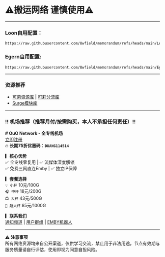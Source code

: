 # ⚠️搬运网络 谨慎使用⚠️

---

### Loon自用配置：
```
https://raw.githubusercontent.com/8wfield/memorandum/refs/heads/main/Loon/Loon.conf
```

### Egern自用配置:
```
https://raw.githubusercontent.com/8wfield/memorandum/refs/heads/main/Egern/Egern.yaml
```

---

### 资源推荐
* [可莉资源库](https://github.com/luestr/ProxyResource) | [可莉分流库](https://github.com/luestr/ShuntRules)
* [Surge模块库](https://surge.qingr.moe)

---
### ‼️ 机场推荐（推荐月付/按需购买，本人不承担任何责任）‼️
**# OuO Network - 全专线机场**  
[立即注册](https://login.ouonetwork.com/register?aff=g5BFenej)  
🔥 **长期75折优惠码：`DUANG114514`**  

**▎核心优势**  
✅ 全专线零复用 | ✅ 流媒体深度解锁  
✅ 免费三网直连Emby | ✅ 独立IP保障  

**▎套餐选择**  
`💡 小杯` 10元/100G  
`🎧 中杯` 18元/200G  
`📺 大杯` 43元/500G  
`🚀 超大杯` 85元/1000G  

**▎联系我们**  
[通知频道](https://t.me/OuOnotification) | 
[用户群组](https://t.me/OuONetwork) | 
[EMBY机器人](https://t.me/ouoemby_bot)

---
**⚠️ 注意事项**  
所有网络资源均来自公开渠道，仅供学习交流，禁止用于非法用途。节点有效期与服务质量请自行评估，使用即视为同意自担风险。